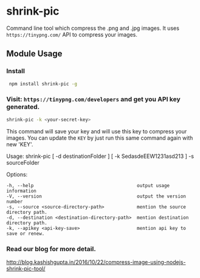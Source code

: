 # shrink-pic 
Command line tool which compress the .png and .jpg images. It uses `https://tinypng.com/` API to compress your images.

## Module Usage 

### Install
```sh
 npm install shrink-pic -g
 ```
 
### Visit: `https://tinypng.com/developers` and get you API key generated.
```sh 
shrink-pic -k <your-secret-key>
 ```
This command will save your key and will use this key to compress your images. You can update the `KEY` by just run this same command again with new 'KEY'.

 Usage: shrink-pic [ -d destinationFolder ] [ -k SedasdeEEW1231asd213 ] -s sourceFolder

  Options:

    -h, --help                                      output usage information
    -V, --version                                   output the version number
    -s, --source <source-directory-path>            mention the source directory path.
    -d, --destination <destination-directory-path>  mention destination directory path.
    -k, --apikey <api-key-save>                     mention api key to save or renew.

### Read our blog for more detail.
http://blog.kashishgupta.in/2016/10/22/compress-image-using-nodejs-shrink-pic-tool/
